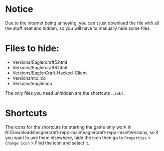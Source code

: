 # Notice

Due to the internet being annoying, you can't just download the file with all the stuff neat and hidden, so you will have to manually hide some files.

# Files to hide:

- Versions/Eaglercraft5.html
- Versions/Eaglercraft8.html
- Versions/EaglerCraft-Hacked-Client
- Versions/mc.ico
- Versions/eagler.ico

The only files you need unhidden are the shortcuts```(.ink)```.

# Shortcuts

The icons for the shortcuts for starting the game only work in N:\Downloads\eaglercraft-repo-main\eaglercraft-repo-main\Versions, so if you want to use them elsewhere, hide the icon then go to ```Properties``` > ```Change Icon``` > Find the icon and select it.

